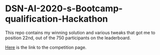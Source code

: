 # DSN-AI-2020-s-Bootcamp-qualification-Hackathon

This repo contains my winning solution and various tweaks that got me to position 22nd, out of the 750 participants on the leaderboard.

[Here](https://zindi.africa/hackathons/dsn-ai-bootcamp-qualification-hackathon) is the link to the competition page.
